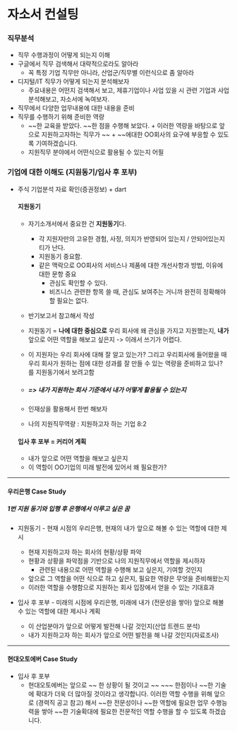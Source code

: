 

# 자소서 컨설팅



### 직무분석

* 직무 수행과정이 어떻게 되는지 이해
* 구글에서 직무 검색해서 대략적으로라도 알아라
  * 꼭 특정 기업 직무만 아니라, 산업군/직무별 이런식으로 좀 알아라
* 디지털/IT 직무가 어떻게 되는지 분석해보자 
  * 주요내용은 어떤지 검색해서 보고, 제휴기업이나 사업 있을 시
    관련 기업과 사업 분석해보고, 자소서에 녹여보자.
* 직무에서 다양한 업무내용에 대한 내용을 준비
* 직무를 수행하기 위해 준비한 역량
  * ~~한 교육을 받았다. ~~한 점을 수행해 보았다. + 이러한 역량을 바탕으로 
    앞으로 지원하고자하는 직무가 ~~ + ~~에대한 OO회사의 요구에 부응할 수 있도록 기여하겠습니다.
  * 지원직무 분야에서 어떤식으로 활용될 수 있는지 어필



### 기업에 대한 이해도 (지원동기/입사 후 포부)

* 주식 기업분석 자료 확인(증권정보) + dart

  

  #### 지원동기

  * 자기소개서에서 중요한 건 **지원동기**다.
    * 각 지원자만의 고유한 경험, 사정, 의지가 반영되어 있는지 / 안되어있는지 티가 난다.
    * 지원동기 중요함.
    * 같은 맥락으로 OO회사의 서비스나 제품에 대한 개선사항과 방법, 이유에 대한 문항 중요
      * 관심도 확인할 수 있다.
      * 비즈니스 관련한 항목 쓸 때, 관심도 보여주는 거니까 완전히 정확해야할 필요는 없다.

  * 반기보고서 참고해서 작성

  * 지원동기 = 
    **나에 대한 중심으로** 우리 회사에 왜 관심을 가지고 지원했는지, 
    **내가** 앞으로 어떤 역할을 해보고 싶은지
    -> 이래서 쓰기가 어렵다.

  * 이 지원자는 우리 회사에 대해 잘 알고 있는가? 그리고 우리회사에 들어왔을 때
    우리 회사가 원하는 점에 대한 성과를 잘 만들 수 있는 역량을 준비하고 있나?
    를 지원동기에서 보려고함

  * ##### => 내가 지원하는 회사 기준에서 내가 어떻게 활용될 수 있는지

  * 인재상을 활용해서 한번 해보자

  * 나의 지원직무역량 : 지원하고자 하는 기업 8:2

  #### 입사 후 포부 = 커리어 계획

  * 내가 앞으로 어떤 역할을 해보고 싶은지
  * 이 역할이 OO기업의 미래 발전에 있어서 왜 필요한가?



----

#### 우리은행 Case Study

##### 1번 지원 동기와 입행 후 은행에서 이루고 싶은 꿈

* 지원동기 - 현재 시점의 우리은행, 현재의 내가 앞으로 해볼 수 있는 역할에 대한 제시
  * 현재 지원하고자 하는 회사의 현황/상황 파악
  * 현황과 상황을 파악점을 기반으로 나의 지원직무에서 역할을 제시하자
    * 관련된 내용으로 어떤 역할을 수행해 보고 싶은지, 기여할 것인지
  * 앞으로 그 역할을 어떤 식으로 하고 싶은지, 필요한 역량은 무엇을 준비해왔는지
  * 이러한 역할을 수행함으로 지원하는 회사 입장에서 얻을 수 있는 기대효과

* 입사 후 포부 - 미래의 시점에 우리은행, 미래에 내가 (전문성을 쌓아) 앞으로 해볼 수 있는 
  역할에 대한 제시나 계획
  * 이 산업분야가 앞으로 어떻게 발전해 나갈 것인지(산업 트렌드 분석)
  * 내가 지원하고자 하는 회사가 앞으로 어떤 발전을 해 나갈 것인지(자료조사)

----

#### 현대오토에버 Case Study

* 입사 후 포부
  * 현대오토에버는 앞으로 ~~ 한 상황이 될 것이고 ~~ ~~~ 한점이나 ~~한 기술에 확대가 더욱 더 많아질 것이라고 생각합니다. 이러한 역할 수행을 위해 앞으로 (경력직 공고 참고) 해서 ~~한 전문성이나 ~~한 역할에 필요한 업무 수행능력을 쌓아 ~~한 기술확대에 필요한 전문적인 역할 수행을 할 수 있도록 하겠습니다.